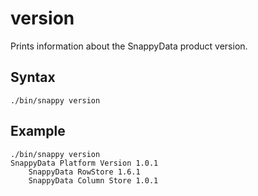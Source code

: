 # version

Prints information about the SnappyData product version.

## Syntax

```pre
./bin/snappy version
```

## Example

```pre
./bin/snappy version
SnappyData Platform Version 1.0.1
    SnappyData RowStore 1.6.1
    SnappyData Column Store 1.0.1
```


